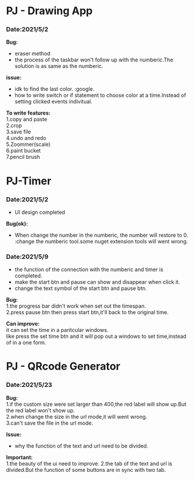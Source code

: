# PJ - Drawing App 
### Date:2021/5/2
**Bug:**
- eraser method
- the process of the taskbar won't follow up with the numberic.The solution is as same as the numberic.  

**issue:**
- idk to find the last color.  <sol>:google.
- how to write switch or if statement to choose color at a time.Instead of setting clicked events indivitual.  

**To write features:**  
1.copy and paste  
2.crop  
3.save file  
4.undo and redo  
5.Zoommer(scale)  
6.paint bucket  
7.pencil brush  
# PJ-Timer  
### Date:2021/5/2
- UI design completed  

**Bug(ok):**  
- When change the number in the numberic, the number will restore to 0.
<sol>:change the numberic tool.some nuget extension tools will went wrong.

### Date:2021/5/9
- the function of the connection with the numberic and timer is completed.
- make the start btn and pause can show and disappear when click it.
- change the text symbol of the start btn and pause btn.  

**Bug:**  
1.the progress bar didn't work when set out the timespan.  
2.press pause btn then press start btn,it'll back to the original time.  

**Can improve:**  
it can set the time in a paritcular windows.  
like press the set time btn and it will pop out a  windows to set time,instead of in a one form.

# PJ - QRcode Generator
### Date:2021/5/23

**Bug:**  
1.if the custom size were set larger than 400,the red label will show up.But the red label won't show up.   
2.when change the size in the url mode,it will went wrong.   
3.can't save the file in the url mode.   

**Issue:**  
- why the function of the text and url need to be divided.  

**Important:**  
1.the beauty of the ui need to improve. 
2.the tab of the text and url is divided.But the function of some buttons are in sync with two tab.  
